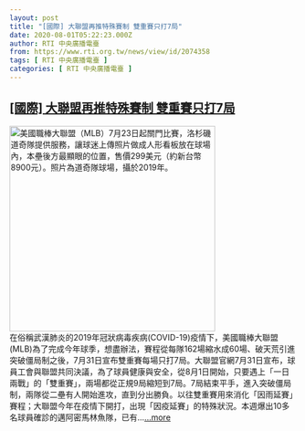 ```yaml
---
layout: post
title: "[國際] 大聯盟再推特殊賽制 雙重賽只打7局"
date: 2020-08-01T05:22:23.000Z
author: RTI 中央廣播電臺
from: https://www.rti.org.tw/news/view/id/2074358
tags: [ RTI 中央廣播電臺 ]
categories: [ RTI 中央廣播電臺 ]
---
```

<!--1596259343000-->
[[國際] 大聯盟再推特殊賽制 雙重賽只打7局](https://www.rti.org.tw/news/view/id/2074358)
------

<div>
<img src="https://static.rti.org.tw/assets/thumbnails/2020/07/15/20200715000040M.jpg" width="360" alt="美國職棒大聯盟（MLB）7月23日起關門比賽，洛杉磯道奇隊提供服務，讓球迷上傳照片做成人形看板放在球場內，本壘後方最顯眼的位置，售價299美元（約新台幣8900元）。照片為道奇隊球場，攝於2019年。" title="美國職棒大聯盟（MLB）7月23日起關門比賽，洛杉磯道奇隊提供服務，讓球迷上傳照片做成人形看板放在球場內，本壘後方最顯眼的位置，售價299美元（約新台幣8900元）。照片為道奇隊球場，攝於2019年。"><br>在俗稱武漢肺炎的2019年冠狀病毒疾病(COVID-19)疫情下，美國職棒大聯盟(MLB)為了完成今年球季，想盡辦法，賽程從每隊162場縮水成60場、破天荒引進突破僵局制之後，7月31日宣布雙重賽每場只打7局。大聯盟官網7月31日宣布，球員工會與聯盟共同決議，為了球員健康與安全，從8月1日開始，只要遇上「一日兩戰」的「雙重賽」，兩場都從正規9局縮短到7局。7局結束平手，進入突破僵局制，兩隊從二壘有人開始進攻，直到分出勝負。以往雙重賽用來消化「因雨延賽」賽程；大聯盟今年在疫情下開打，出現「因疫延賽」的特殊狀況。本週爆出10多名球員確診的邁阿密馬林魚隊，已有...<a target="_blank" href="https://www.rti.org.tw/news/view/id/2074358">...more</a>
</div>
